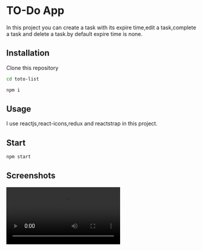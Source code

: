 # TO-Do App
In this project you can create a task with its expire time,edit a task,complete a task and delete a task.by default expire time is none.
## Installation
Clone this repository<br/>
```bash
cd toto-list
```
```bash
npm i
```
## Usage
I use reactjs,react-icons,redux and reactstrap in this project.
## Start

```bash
npm start
```
## Screenshots
![](video.mp4)





